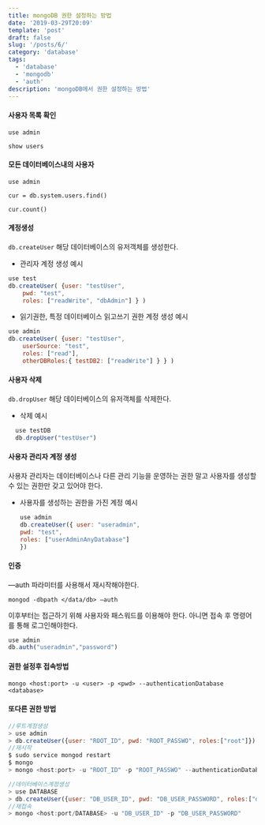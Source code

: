 ```yaml
---
title: mongoDB 권한 설정하는 방법
date: '2019-03-29T20:09'
template: 'post'
draft: false
slug: '/posts/6/'
category: 'database'
tags:
  - 'database'
  - 'mongodb'
  - 'auth'
description: 'mongoDB에서 권한 설정하는 방법'
---
```


<h4>사용자 목록 확인</h4>

`use admin`

`show users`

<h4>모든 데이터베이스내의 사용자</h4>

`use admin`

`cur = db.system.users.find()`

`cur.count()`

<h4>계정생성</h4>

`db.createUser` 해당 데이터베이스의 유저객체를 생성한다.

- 관리자 계정 생성 예시

```javascript
use test
db.createUser( {user: "testUser",
    pwd: "test",
    roles: ["readWrite", "dbAdmin"] } )
```

- 읽기권한, 특정 데이터베이스 읽고쓰기 권한 계정 생성 예시

```javascript
use admin
db.createUser( {user: "testUser",
    userSource: "test",
    roles: ["read"],
    otherDBRoles:{ testDB2: ["readWrite"] } } )
```

<h4>사용자 삭제</h4>

`db.dropUser` 해당 데이터베이스의 유저객체를 삭제한다.

- 삭제 예시

```javascript
  use testDB
  db.dropUser("testUser")
```

<h4>사용자 관리자 계정 생성</h4>

사용자 관리자는 데이터베이스나 다른 관리 기능을 운영하는 권한 말고 사용자를 생성할 수 있는 권한만 갖고 있어야 한다.

- 사용자를 생성하는 권한을 가진 계정 예시

  ```javascript
  use admin
  db.createUser({ user: "useradmin",
  pwd: "test",
  roles: ["userAdminAnyDatabase"]
  })
  ```

<h4>인증</h4>

—auth 파라미터를 사용해서 재시작해야한다.

`mongod -dbpath </data/db> —auth`

이후부터는 접근하기 위해 사용자와 패스워드를 이용해야 한다. 아니면 접속 후 명령어를 통해 로그인해야한다.

```javascript
use admin
db.auth("useradmin","password")
```

<h4>권한 설정후 접속방법</h4>

`mongo <host:port> -u <user> -p <pwd> --authenticationDatabase <database>`

<h4>또다른 권한 방법</h4>

```javascript
//루트계정생성
> use admin
> db.createUser({user: "ROOT_ID", pwd: "ROOT_PASSWO", roles:["root"]})
//재시작
$ sudo service mongod restart
$ mongo
> mongo <host:port> -u "ROOT_ID" -p "ROOT_PASSWO" --authenticationDatabase "admin"

//데이터베이스계정생성
> use DATABASE
> db.createUser({user: "DB_USER_ID", pwd: "DB_USER_PASSWORD", roles:["dbOwner"]})
//재접속
> mongo <host:port/DATABASE> -u "DB_USER_ID" -p "DB_USER_PASSWORD"

```
